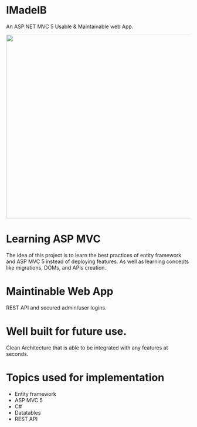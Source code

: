 
# IMadelB

An ASP.NET MVC 5 Usable & Maintainable web App.
 <p align="middle">
 <img src="https://user-images.githubusercontent.com/58152328/165084669-491602c2-57e1-4cf4-9071-8c98b159b2ff.PNG" width="820" height="500">
</p>


# Learning ASP MVC
The idea of this project is to learn the best practices of entity framework and ASP MVC 5 instead of deploying features.
As well as learning concepts like migrations, DOMs, and APIs creation.



# Maintinable Web App
REST API and secured admin/user logins.


# Well built for future use.
Clean Architecture that is able to be integrated with any features at seconds.


# Topics used for implementation
- Entity framework
- ASP MVC 5
- C#
- Datatables 
- REST API


